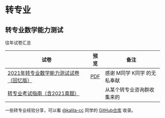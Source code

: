 # 转专业

## 转专业数学能力测试

往年试卷汇总

| 试卷                                                         | 预览                                             | 备注                        |
| ------------------------------------------------------------ | ------------------------------------------------ | --------------------------- |
| [2021年转专业数学能力测试试卷（回忆版）](/data/转专业/2021届转专业数学能力测试.docx) | [PDF](/data/转专业/2021届转专业数学能力测试.pdf) | 感谢 M同学 K同学 的无私奉献 |
| [转专业考试指南（含2021真题）](/data/转专业/转专业考试指南（含2021真题）.pdf) |                                                  | 从某个转专业咨询群收集来的  |



一些转专业经验分享，可以看 [@kalila-cc](https://github.com/kalila-cc) 同学的 [GitHub仓库](https://github.com/kalila-cc/SZU-resources/tree/master/%E8%BD%AC%E4%B8%93%E4%B8%9A) 收录。

